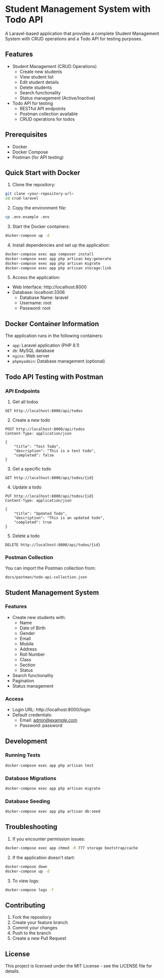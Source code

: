 # Student Management System with Todo API

A Laravel-based application that provides a complete Student Management System with CRUD operations and a Todo API for testing purposes.

## Features

-   Student Management (CRUD Operations)
    -   Create new students
    -   View student list
    -   Edit student details
    -   Delete students
    -   Search functionality
    -   Status management (Active/Inactive)
-   Todo API for testing
    -   RESTful API endpoints
    -   Postman collection available
    -   CRUD operations for todos

## Prerequisites

-   Docker
-   Docker Compose
-   Postman (for API testing)

## Quick Start with Docker

1. Clone the repository:

```bash
git clone <your-repository-url>
cd crud-laravel
```

2. Copy the environment file:

```bash
cp .env.example .env
```

3. Start the Docker containers:

```bash
docker-compose up -d
```

4. Install dependencies and set up the application:

```bash
docker-compose exec app composer install
docker-compose exec app php artisan key:generate
docker-compose exec app php artisan migrate
docker-compose exec app php artisan storage:link
```

5. Access the application:

-   Web Interface: http://localhost:8000
-   Database: localhost:3306
    -   Database Name: laravel
    -   Username: root
    -   Password: root

## Docker Container Information

The application runs in the following containers:

-   `app`: Laravel application (PHP 8.1)
-   `db`: MySQL database
-   `nginx`: Web server
-   `phpmyadmin`: Database management (optional)

## Todo API Testing with Postman

### API Endpoints

1. Get all todos

```
GET http://localhost:8000/api/todos
```

2. Create a new todo

```
POST http://localhost:8000/api/todos
Content-Type: application/json

{
    "title": "Test Todo",
    "description": "This is a test todo",
    "completed": false
}
```

3. Get a specific todo

```
GET http://localhost:8000/api/todos/{id}
```

4. Update a todo

```
PUT http://localhost:8000/api/todos/{id}
Content-Type: application/json

{
    "title": "Updated Todo",
    "description": "This is an updated todo",
    "completed": true
}
```

5. Delete a todo

```
DELETE http://localhost:8000/api/todos/{id}
```

### Postman Collection

You can import the Postman collection from:

```
docs/postman/todo-api-collection.json
```

## Student Management System

### Features

-   Create new students with:
    -   Name
    -   Date of Birth
    -   Gender
    -   Email
    -   Mobile
    -   Address
    -   Roll Number
    -   Class
    -   Section
    -   Status
-   Search functionality
-   Pagination
-   Status management

### Access

-   Login URL: http://localhost:8000/login
-   Default credentials:
    -   Email: admin@example.com
    -   Password: password

## Development

### Running Tests

```bash
docker-compose exec app php artisan test
```

### Database Migrations

```bash
docker-compose exec app php artisan migrate
```

### Database Seeding

```bash
docker-compose exec app php artisan db:seed
```

## Troubleshooting

1. If you encounter permission issues:

```bash
docker-compose exec app chmod -R 777 storage bootstrap/cache
```

2. If the application doesn't start:

```bash
docker-compose down
docker-compose up -d
```

3. To view logs:

```bash
docker-compose logs -f
```

## Contributing

1. Fork the repository
2. Create your feature branch
3. Commit your changes
4. Push to the branch
5. Create a new Pull Request

## License

This project is licensed under the MIT License - see the LICENSE file for details.
